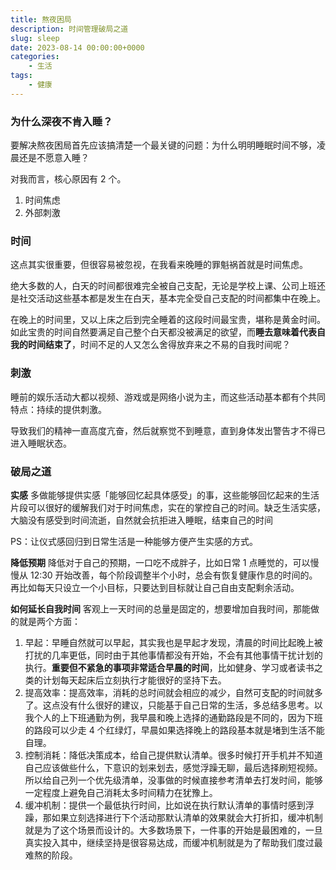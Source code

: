```yaml
---
title: 熬夜困局
description: 时间管理破局之道
slug: sleep
date: 2023-08-14 00:00:00+0000
categories:
    - 生活
tags:
    - 健康
---
```

### 为什么深夜不肯入睡？
要解决熬夜困局首先应该搞清楚一个最关键的问题：为什么明明睡眠时间不够，凌晨还是不愿意入睡？

对我而言，核心原因有 2 个。
1. 时间焦虑
2. 外部刺激
### 时间
这点其实很重要，但很容易被忽视，在我看来晚睡的罪魁祸首就是时间焦虑。

绝大多数的人，白天的时间都很难完全被自己支配，无论是学校上课、公司上班还是社交活动这些基本都是发生在白天，基本完全受自己支配的时间都集中在晚上。

在晚上的时间里，又以上床之后到完全睡着的这段时间最宝贵，堪称是黄金时间。如此宝贵的时间自然要满足自己整个白天都没被满足的欲望，而**睡去意味着代表自我的时间结束了**，时间不足的人又怎么舍得放弃来之不易的自我时间呢？

### 刺激
睡前的娱乐活动大都以视频、游戏或是网络小说为主，而这些活动基本都有个共同特点：持续的提供刺激。

导致我们的精神一直高度亢奋，然后就察觉不到睡意，直到身体发出警告才不得已进入睡眠状态。

### 破局之道
**实感**
多做能够提供实感「能够回忆起具体感受」的事，这些能够回忆起来的生活片段可以很好的缓解我们对于时间焦虑，实在的掌控自己的时间。缺乏生活实感，大脑没有感受到时间流逝，自然就会抗拒进入睡眠，结束自己的时间

PS：让仪式感回归到日常生活是一种能够方便产生实感的方式。

**降低预期**
降低对于自己的预期，一口吃不成胖子，比如日常 1 点睡觉的，可以慢慢从 12:30 开始改善，每个阶段调整半个小时，总会有恢复健康作息的时间的。再比如每天只设立一个小目标，只要达到目标就让自己自由支配剩余活动。

**如何延长自我时间**
客观上一天时间的总量是固定的，想要增加自我时间，那能做的就是两个方面：
1. 早起：早睡自然就可以早起，其实我也是早起才发现，清晨的时间比起晚上被打扰的几率更低，同时由于其他事情都没有开始，不会有其他事情干扰计划的执行。**重要但不紧急的事项非常适合早晨的时间**，比如健身、学习或者读书之类的计划每天起床后立刻执行才能很好的坚持下去。
2. 提高效率：提高效率，消耗的总时间就会相应的减少，自然可支配的时间就多了。这点没有什么很好的建议，只能基于自己日常的生活，多总结多思考。以我个人的上下班通勤为例，我早晨和晚上选择的通勤路段是不同的，因为下班的路段可以少走 4 个红绿灯，早晨如果选择晚上的路段基本就是堵到生活不能自理。
3. 控制消耗：降低决策成本，给自己提供默认清单。很多时候打开手机并不知道自己应该做些什么，下意识的划来划去，感觉浮躁无聊，最后选择刷短视频。所以给自己列一个优先级清单，没事做的时候直接参考清单去打发时间，能够一定程度上避免自己消耗太多时间精力在犹豫上。
4. 缓冲机制：提供一个最低执行时间，比如说在执行默认清单的事情时感到浮躁，那如果立刻选择进行下个活动那默认清单的效果就会大打折扣，缓冲机制就是为了这个场景而设计的。大多数场景下，一件事的开始是最困难的，一旦真实投入其中，继续坚持是很容易达成，而缓冲机制就是为了帮助我们度过最难熬的阶段。